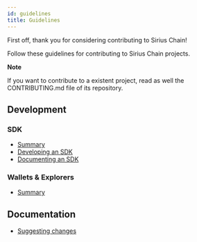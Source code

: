 ```yaml
---
id: guidelines
title: Guidelines
---
```

First off, thank you for considering contributing to Sirius Chain!

Follow these guidelines for contributing to Sirius Chain projects.

<div class=info>

**Note**

If you want to contribute to a existent project, read as well the CONTRIBUTING.md file of its repository.

</div>

## Development

### SDK

- [Summary](../sdks/languages.md)
- [Developing an SDK](../sdks/development.md)
- [Documenting an SDK](../sdks/documentation.md)

### Wallets & Explorers

- [Summary](../wallets-explorers.md)

## Documentation

- [Suggesting changes](./suggesting-changes.md)

